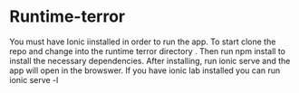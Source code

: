 # Runtime-terror
You must have Ionic iinstalled in order to run the app.  To start clone the repo and change into the runtime terror directory . Then run npm install to install the necessary dependencies. After installing, run ionic serve and the app will open in the browswer. If you have ionic lab installed you can run ionic serve -l
